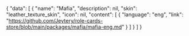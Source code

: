 {
    "data": [
        {
            "name": "Mafia",
            "description": nil,
            "skin": "leather_texture_skin",
            "icon": nil,
            "content": [
                {
                    "language": "eng",
                    "link": "https://github.com/Jeytery/role-cards-store/blob/main/packages/mafia/mafia-eng.md" 
                }
            ]
        }
    ]
}
